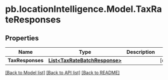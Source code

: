 # pb.locationIntelligence.Model.TaxRateResponses
## Properties

Name | Type | Description | Notes
------------ | ------------- | ------------- | -------------
**TaxResponses** | [**List&lt;TaxRateBatchResponse&gt;**](TaxRateBatchResponse.md) |  | [optional] 

[[Back to Model list]](../README.md#documentation-for-models) [[Back to API list]](../README.md#documentation-for-api-endpoints) [[Back to README]](../README.md)

